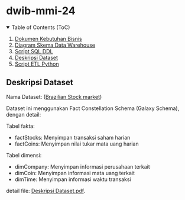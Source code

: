 # dwib-mmi-24 

<!-- TABLE OF CONTENTS -->
<details open="open">
  <summary>Table of Contents (ToC)</summary>
  <ol>
    <li><a href="#dokumen-kebutuhan-bisnis">Dokumen Kebutuhan Bisnis</a></li>
    <li><a href="#diagram-skema">Diagram Skema Data Warehouse</a></li>
    <li><a href="#script-sql">Script SQL DDL</a></li>
    <li><a href="#deskripsi-dataset">Deskripsi Dataset</a></li>
    <li><a href="#script-etl">Script ETL Python</a></li>
  </ol>
</details>

<!-- Deskripsi Dataset -->
## Deskripsi Dataset
Nama Dataset: ([Brazilian Stock market](https://www.kaggle.com/datasets/leomauro/brazilian-stock-market-data-warehouse))

Dataset ini menggunakan Fact Constellation Schema (Galaxy Schema), dengan detail:

Tabel fakta:
- factStocks: Menyimpan transaksi saham harian
- factCoins: Menyimpan nilai tukar mata uang harian

Tabel dimensi:
- dimCompany: Menyimpan informasi perusahaan terkait
- dimCoin: Menyimpan informasi mata uang terkait
- dimTime: Menyimpan informasi waktu transaksi

detail file: [Deskripsi Dataset.pdf](Deskripsi%20Dataset.pdf).
